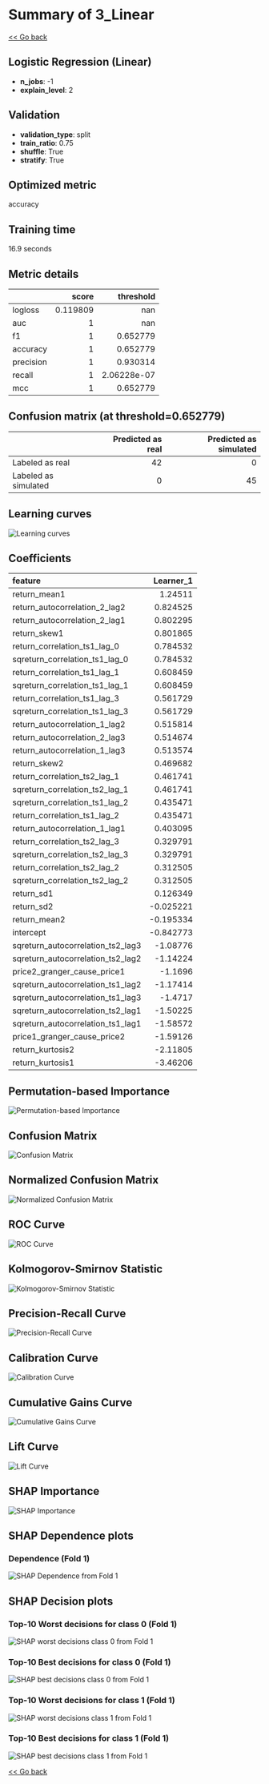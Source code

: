 # Summary of 3_Linear

[<< Go back](../README.md)


## Logistic Regression (Linear)
- **n_jobs**: -1
- **explain_level**: 2

## Validation
 - **validation_type**: split
 - **train_ratio**: 0.75
 - **shuffle**: True
 - **stratify**: True

## Optimized metric
accuracy

## Training time

16.9 seconds

## Metric details
|           |    score |     threshold |
|:----------|---------:|--------------:|
| logloss   | 0.119809 | nan           |
| auc       | 1        | nan           |
| f1        | 1        |   0.652779    |
| accuracy  | 1        |   0.652779    |
| precision | 1        |   0.930314    |
| recall    | 1        |   2.06228e-07 |
| mcc       | 1        |   0.652779    |


## Confusion matrix (at threshold=0.652779)
|                      |   Predicted as real |   Predicted as simulated |
|:---------------------|--------------------:|-------------------------:|
| Labeled as real      |                  42 |                        0 |
| Labeled as simulated |                   0 |                       45 |

## Learning curves
![Learning curves](learning_curves.png)

## Coefficients
| feature                           |   Learner_1 |
|:----------------------------------|------------:|
| return_mean1                      |    1.24511  |
| return_autocorrelation_2_lag2     |    0.824525 |
| return_autocorrelation_2_lag1     |    0.802295 |
| return_skew1                      |    0.801865 |
| return_correlation_ts1_lag_0      |    0.784532 |
| sqreturn_correlation_ts1_lag_0    |    0.784532 |
| return_correlation_ts1_lag_1      |    0.608459 |
| sqreturn_correlation_ts1_lag_1    |    0.608459 |
| return_correlation_ts1_lag_3      |    0.561729 |
| sqreturn_correlation_ts1_lag_3    |    0.561729 |
| return_autocorrelation_1_lag2     |    0.515814 |
| return_autocorrelation_2_lag3     |    0.514674 |
| return_autocorrelation_1_lag3     |    0.513574 |
| return_skew2                      |    0.469682 |
| return_correlation_ts2_lag_1      |    0.461741 |
| sqreturn_correlation_ts2_lag_1    |    0.461741 |
| sqreturn_correlation_ts1_lag_2    |    0.435471 |
| return_correlation_ts1_lag_2      |    0.435471 |
| return_autocorrelation_1_lag1     |    0.403095 |
| return_correlation_ts2_lag_3      |    0.329791 |
| sqreturn_correlation_ts2_lag_3    |    0.329791 |
| return_correlation_ts2_lag_2      |    0.312505 |
| sqreturn_correlation_ts2_lag_2    |    0.312505 |
| return_sd1                        |    0.126349 |
| return_sd2                        |   -0.025221 |
| return_mean2                      |   -0.195334 |
| intercept                         |   -0.842773 |
| sqreturn_autocorrelation_ts2_lag3 |   -1.08776  |
| sqreturn_autocorrelation_ts2_lag2 |   -1.14224  |
| price2_granger_cause_price1       |   -1.1696   |
| sqreturn_autocorrelation_ts1_lag2 |   -1.17414  |
| sqreturn_autocorrelation_ts1_lag3 |   -1.4717   |
| sqreturn_autocorrelation_ts2_lag1 |   -1.50225  |
| sqreturn_autocorrelation_ts1_lag1 |   -1.58572  |
| price1_granger_cause_price2       |   -1.59126  |
| return_kurtosis2                  |   -2.11805  |
| return_kurtosis1                  |   -3.46206  |


## Permutation-based Importance
![Permutation-based Importance](permutation_importance.png)
## Confusion Matrix

![Confusion Matrix](confusion_matrix.png)


## Normalized Confusion Matrix

![Normalized Confusion Matrix](confusion_matrix_normalized.png)


## ROC Curve

![ROC Curve](roc_curve.png)


## Kolmogorov-Smirnov Statistic

![Kolmogorov-Smirnov Statistic](ks_statistic.png)


## Precision-Recall Curve

![Precision-Recall Curve](precision_recall_curve.png)


## Calibration Curve

![Calibration Curve](calibration_curve_curve.png)


## Cumulative Gains Curve

![Cumulative Gains Curve](cumulative_gains_curve.png)


## Lift Curve

![Lift Curve](lift_curve.png)



## SHAP Importance
![SHAP Importance](shap_importance.png)

## SHAP Dependence plots

### Dependence (Fold 1)
![SHAP Dependence from Fold 1](learner_fold_0_shap_dependence.png)

## SHAP Decision plots

### Top-10 Worst decisions for class 0 (Fold 1)
![SHAP worst decisions class 0 from Fold 1](learner_fold_0_shap_class_0_worst_decisions.png)
### Top-10 Best decisions for class 0 (Fold 1)
![SHAP best decisions class 0 from Fold 1](learner_fold_0_shap_class_0_best_decisions.png)
### Top-10 Worst decisions for class 1 (Fold 1)
![SHAP worst decisions class 1 from Fold 1](learner_fold_0_shap_class_1_worst_decisions.png)
### Top-10 Best decisions for class 1 (Fold 1)
![SHAP best decisions class 1 from Fold 1](learner_fold_0_shap_class_1_best_decisions.png)

[<< Go back](../README.md)
